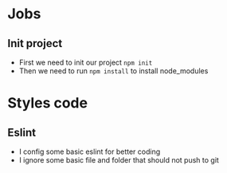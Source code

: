 # Jobs
## Init project
- First we need to init our project <code>npm init</code>
- Then we need to run <code>npm install</code> to install node_modules

# Styles code
## Eslint
- I config some basic eslint for better coding
- I ignore some basic file and folder that should not push to git